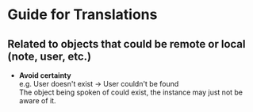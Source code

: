 # Guide for Translations

## Related to objects that could be remote or local (note, user, etc.)

-   **Avoid certainty**\
    e.g. User doesn't exist -> User couldn't be found\
    The object being spoken of could exist, the instance may just not be aware of it.

